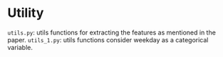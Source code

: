 # Utility
```utils.py```: utils functions for extracting the features as mentioned in the paper.
```utils_1.py```: utils functions consider weekday as a categorical variable. 
